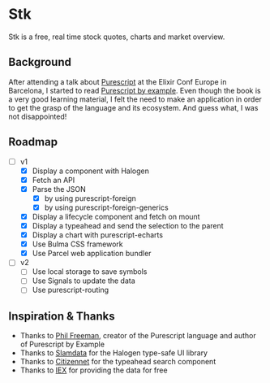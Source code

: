 # Stk

Stk is a free, real time stock quotes, charts and market overview.

## Background

After attending a talk about [Purescript](http://www.purescript.org/) at the Elixir Conf Europe in Barcelona, I started to read [Purescript by example](https://leanpub.com/purescript/read).
Even though the book is a very good learning material, I felt the need to make an application in order to get the grasp
of the language and its ecosystem. And guess what, I was not disappointed!

## Roadmap

- [ ] v1
  - [x] Display a component with Halogen
  - [x] Fetch an API
  - [x] Parse the JSON
    - [x] by using purescript-foreign
    - [x] by using purescript-foreign-generics
  - [x] Display a lifecycle component and fetch on mount
  - [x] Display a typeahead and send the selection to the parent
  - [x] Display a chart with purescript-echarts
  - [x] Use Bulma CSS framework
  - [x] Use Parcel web application bundler
- [ ] v2
  - [ ] Use local storage to save symbols
  - [ ] Use Signals to update the data
  - [ ] Use purescript-routing

## Inspiration & Thanks

* Thanks to [Phil Freeman](https://github.com/paf31), creator of the Purescript language and author of Purescript by Example
* Thanks to [Slamdata](https://github.com/slamdata) for the Halogen type-safe UI library
* Thanks to [Citizennet](https://github.com/citizennet) for the typeahead search component
* Thanks to [IEX](https://iextrading.com/) for providing the data for free
